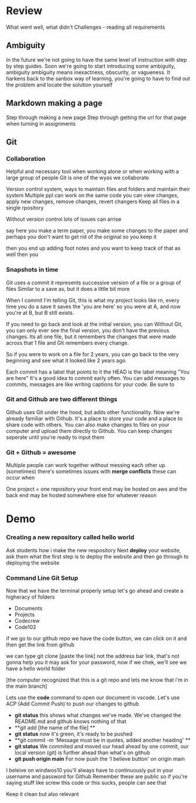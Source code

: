 # Review

What went well, what didn't
Challenges - reading all requirements

## Ambiguity

In the future we're not going to have the same level of instruction with
step by step guides.
Soon we're going to start introducing some ambiguity, ambiguity
ambiguity means inexactness, obscurity, or vagueness. It harkens back to the
sanbox way of learning, you're going to have to find out the problem
and locate the solution yourself

## Markdown making a page

Step through making a new page
Step through getting the url for that page when turning in assignments

## Git

### Collaboration
Helpful and necessary tool when working alone or when working with a large group of people
Git is one of the wyas we collaborate

Version control system, ways to maintain files and folders and maintain their system
Multiple ppl can work on the same code
you can view changes, apply new changes, remove changes, revert changers
Keep all files in a single rpository

Without version control lots of issues can arrise

say here you make a term paper, you make some changes to the paper and
perhaps you don't want to get rid of the original so you keep it

then you end up adding foot notes and you want to keep track of that as well
then you 

### Snapshots in time
Git uses a commit it represents successive version of a file or a group of files
Similar to a save as, but it does a little bit more

When I commit I'm telling Git, this is what my project looks like rn, every time you do a save
it saves the 'you are here' so you were at A, and now you're at B, but B still exists.

If you need to go back and look at the initial version, you can
Without Git, you can only ever see the final version, you don't have the previous changes.
Its all one file, but it remembers the changes that were made across that 1 file
and Git remembers every change.

So if you were to work on a file for 2 years, you can go back to the very beginning and see what it
looked like 2 years ago.

Each commit has a label that points to it the HEAD is the label meaning "You are here"
It's a good idea to commit early often. You can add messages to commits, messages are like writing
captions for your code. Be sure to 

### Git and Github are two different things
Github uses Git under the hood, but adds other functionality. Now we're already familiar with
Github. It's a place to store your code and a place to share code with others. You can also make changes to
files on your computer and upload them directly to Github.
You can keep changes seperate until you're ready to input them

### Git + Github = awesome

Multiple people can work together without messing each other up (sometimes)
there's sometimes issues with **merge conflicts** these can occur when

One project = one repository
your front end may be hosted on aws and the back end may be hosted somewhere else for whatever reason

# Demo

### Creating a new repository called hello world

Ask students how i make the new respository
Next **deploy** your website, ask them what the first step is to deploy
the website and then go through to deploying the website

### Command Line Git Setup

Now that we have the terminal properly setup let's go ahead and create a higheracy of folders

* Documents
* Projects
* Codecrew
* Code102

if we go to our github repo we have the code button, we can click on it and then get the link from github
 
we can type git clone [paste the link] not the address bar link, that's not gonna help you
it may ask for your password, now if we chek, we'll see we have a hello world folder

[the computer recognized that this is a git repo and lets me know that i'm in the main branch]

Lets use the **code** command to open our document in vscode. Let's use ACP (Add Commit Push) to push our changes
to github

* **git status** this shows what changes we've made. We've changed the README.md and github knows nothing of that
* **git add [the name of the file] **
* **git status** now it's green, it's ready to be pushed
* **git commit -m 'Message must be in quotes, added another heading' **
* **git status** We commited and moved our head ahead by one commit, our local version (git) is further ahead than what's on github
* **git push origin main** For now push the 'I believe button' on origin main

I beleive on windwos10 you'll always have to continuously put in your username and password for Github
Remember these are public so if you're saying stuff like screw this code or this sucks, people can see that

Keep it clean but also relevant

